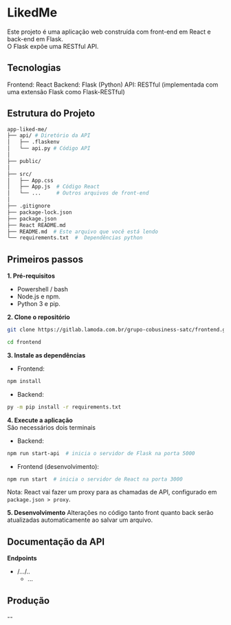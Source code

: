 # LikedMe

Este projeto é uma aplicação web construída com front-end em React e back-end em Flask. \
O Flask expõe uma RESTful API.

## Tecnologias
Frontend: React
Backend: Flask (Python)
API: RESTful (implementada com uma extensão Flask como Flask-RESTful)

## Estrutura do Projeto
```bash
app-liked-me/
├── api/ # Diretório da API
│   ├── .flaskenv
│   └── api.py # Código API
│
├── public/
│
├── src/
│   ├── App.css
│   ├── App.js  # Código React
│   └── ...     # Outros arquivos de front-end
│
├── .gitignore
├── package-lock.json
├── package.json
├── React README.md
├── README.md  # Este arquivo que você está lendo
└── requirements.txt  #  Dependências python
```
## Primeiros passos
**1. Pré-requisitos**
- Powershell / bash
- Node.js e npm.
- Python 3 e pip.

**2. Clone o repositório**
```Bash
git clone https://gitlab.lamoda.com.br/grupo-cobusiness-satc/frontend.git

cd frontend
```

**3. Instale as dependências**
- Frontend:
```Bash
npm install 
```
- Backend:
```Bash
py -m pip install -r requirements.txt
```

**4. Execute a aplicação** \
São necessários dois terminais

- Backend:
```Bash
npm run start-api  # inicia o servidor de Flask na porta 5000
```

- Frontend (desenvolvimento):
```Bash
npm run start  # inicia o servidor de React na porta 3000
```
Nota: React vai fazer um proxy para as chamadas de API, configurado em `package.json > proxy`. 


**5. Desenvolvimento**
Alterações no código tanto front quanto back serão atualizadas automaticamente ao salvar um arquivo.

## Documentação da API
**Endpoints**
- /.../..
  - ...
## Produção

--